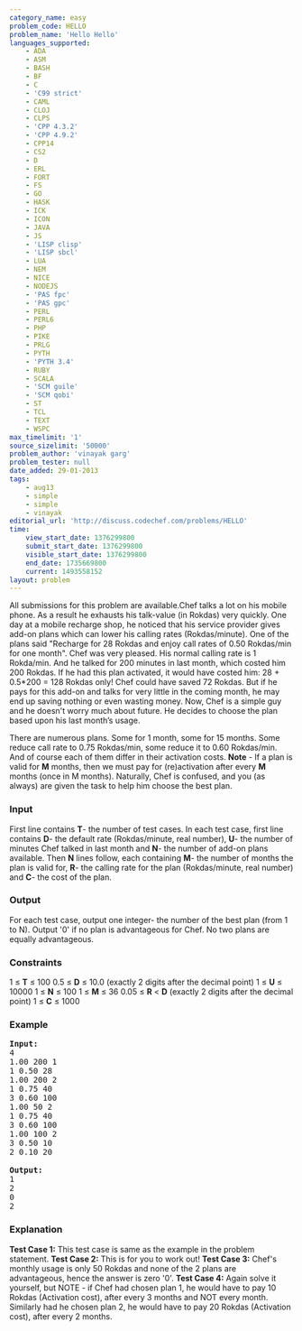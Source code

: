 ```yaml
---
category_name: easy
problem_code: HELLO
problem_name: 'Hello Hello'
languages_supported:
    - ADA
    - ASM
    - BASH
    - BF
    - C
    - 'C99 strict'
    - CAML
    - CLOJ
    - CLPS
    - 'CPP 4.3.2'
    - 'CPP 4.9.2'
    - CPP14
    - CS2
    - D
    - ERL
    - FORT
    - FS
    - GO
    - HASK
    - ICK
    - ICON
    - JAVA
    - JS
    - 'LISP clisp'
    - 'LISP sbcl'
    - LUA
    - NEM
    - NICE
    - NODEJS
    - 'PAS fpc'
    - 'PAS gpc'
    - PERL
    - PERL6
    - PHP
    - PIKE
    - PRLG
    - PYTH
    - 'PYTH 3.4'
    - RUBY
    - SCALA
    - 'SCM guile'
    - 'SCM qobi'
    - ST
    - TCL
    - TEXT
    - WSPC
max_timelimit: '1'
source_sizelimit: '50000'
problem_author: 'vinayak garg'
problem_tester: null
date_added: 29-01-2013
tags:
    - aug13
    - simple
    - simple
    - vinayak
editorial_url: 'http://discuss.codechef.com/problems/HELLO'
time:
    view_start_date: 1376299800
    submit_start_date: 1376299800
    visible_start_date: 1376299800
    end_date: 1735669800
    current: 1493558152
layout: problem
---
```

All submissions for this problem are available.Chef talks a lot on his mobile phone. As a result he exhausts his talk-value (in Rokdas) very quickly. One day at a mobile recharge shop, he noticed that his service provider gives add-on plans which can lower his calling rates (Rokdas/minute). One of the plans said "Recharge for 28 Rokdas and enjoy call rates of 0.50 Rokdas/min for one month". Chef was very pleased. His normal calling rate is 1 Rokda/min. And he talked for 200 minutes in last month, which costed him 200 Rokdas. If he had this plan activated, it would have costed him: 28 + 0.5\*200 = 128 Rokdas only! Chef could have saved 72 Rokdas. But if he pays for this add-on and talks for very little in the coming month, he may end up saving nothing or even wasting money. Now, Chef is a simple guy and he doesn't worry much about future. He decides to choose the plan based upon his last month’s usage.

There are numerous plans. Some for 1 month, some for 15 months. Some reduce call rate to 0.75 Rokdas/min, some reduce it to 0.60 Rokdas/min. And of course each of them differ in their activation costs. **Note** - If a plan is valid for **M** months, then we must pay for (re)activation after every **M** months (once in M months). Naturally, Chef is confused, and you (as always) are given the task to help him choose the best plan.

### Input

First line contains **T**- the number of test cases. In each test case, first line contains **D**- the default rate (Rokdas/minute, real number), **U**- the number of minutes Chef talked in last month and **N**- the number of add-on plans available. Then **N** lines follow, each containing **M**- the number of months the plan is valid for, **R**- the calling rate for the plan (Rokdas/minute, real number) and **C**- the cost of the plan.

### Output

For each test case, output one integer- the number of the best plan (from 1 to N). Output '0' if no plan is advantageous for Chef. No two plans are equally advantageous.

### Constraints

1 ≤ **T** ≤ 100
0.5 ≤ **D** ≤ 10.0 (exactly 2 digits after the decimal point)
1 ≤ **U** ≤ 10000
1 ≤ **N** ≤ 100
1 ≤ **M** ≤ 36
0.05 ≤ **R** < **D** (exactly 2 digits after the decimal point)
1 ≤ **C** ≤ 1000

### Example

<pre>
<b>Input:</b>
4
1.00 200 1
1 0.50 28
1.00 200 2
1 0.75 40
3 0.60 100
1.00 50 2
1 0.75 40
3 0.60 100
1.00 100 2
3 0.50 10
2 0.10 20

<b>Output:</b>
1
2
0
2
</pre>
### Explanation

**Test Case 1:** This test case is same as the example in the problem statement.
**Test Case 2:** This is for you to work out!
**Test Case 3:** Chef's monthly usage is only 50 Rokdas and none of the 2 plans are advantageous, hence the answer is zero '0'.
**Test Case 4:** Again solve it yourself, but NOTE - if Chef had chosen plan 1, he would have to pay 10 Rokdas (Activation cost), after every 3 months and NOT every month. Similarly had he chosen plan 2, he would have to pay 20 Rokdas (Activation cost), after every 2 months.
